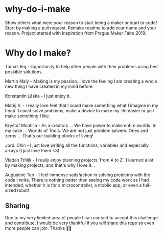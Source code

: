 # why-do-i-make
Show others what were your reason to start being a maker or start to code! Start by making a pull request. Remake readme to add your name and your reason. 
Project started with inspiration from Prague Maker Faire 2019.

# Why do I make?

Tomáš Roj - Opportunity to help other people with their problems using best possible solutions.

Martin Malý - Making is my passion. I love the feeling I am creating a whole new thing I have created in my mind before.

Konstantin Láska - I just enjoy it.

Matěj V. - I really love feel that I could make something what I imagine in my head. I could solve problems, make a device to make my life easier or just make something I like.

Kryštof Montilla - As a creators ... We have power to make entire worlds. In my case ... Worlds of Tools. We are not just problem solvers.    Ones and zeros ...  That's our building blocks of living!

Jordi Chin - I just love writing all the functions, variables and especially arrays (I just love them <3)

Vladan Trhlík - I really enjoy planning projects 'from A to Z'. I learned a lot by making projects, and that's why I love it... 

Augustine Tan - I feel immense satisfaction in solving problems with the code I write. There is nothing better than seeing my code work as I had intended, whether it is for a microcontroller, a mobile app, or even a full-sized robot!

## Sharing

Due to my very limited area of people I can contact to accept this challenge and contribute, I would be very thankful if you will share this repo so even more people can join. Thanks 🎉🙌
